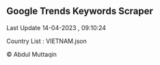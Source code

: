 

## Google Trends Keywords Scraper 
 
Last Update 14-04-2023 , 09:10:24

Country List :
VIETNAM.json



© Abdul Muttaqin 
